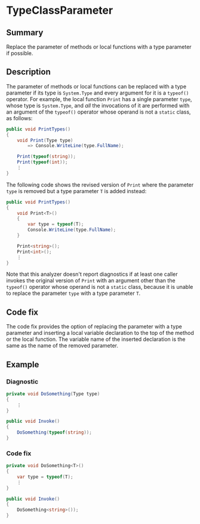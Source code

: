# TypeClassParameter

## Summary

Replace the parameter of methods or local functions with a type parameter
if possible.

## Description

The parameter of methods or local functions can be replaced with a type
parameter if its type is `System.Type` and every argument for it is a
`typeof()` operator. For example, the local function `Print` has a single
parameter `type`, whose type is `System.Type`, and *all* the invocations of it
are performed with an argument of the `typeof()` operator whose operand is
not a `static` class, as follows:

```csharp
public void PrintTypes()
{
    void Print(Type type)
        => Console.WriteLine(type.FullName);

    Print(typeof(string));
    Print(typeof(int));
    ⋮
}
```

The following code shows the revised version of `Print` where the
parameter `type` is removed but a type parameter `T` is added instead:

```csharp
public void PrintTypes()
{
    void Print<T>()
    {
        var type = typeof(T);
        Console.WriteLine(type.FullName);
    }

    Print<string>();
    Print<int>();
    ⋮
}
```

Note that this analyzer doesn't report diagnostics if at least one caller
invokes the original version of `Print` with an argument other than the
`typeof()` operator whose operand is not a `static` class, because it is
unable to replace the parameter `type` with a type parameter `T`.

## Code fix

The code fix provides the option of replacing the parameter with a type
parameter and inserting a local variable declaration to the top of the
method or the local function. The variable name of the inserted declaration
is the same as the name of the removed parameter.

## Example

### Diagnostic

```csharp
private void DoSomething(Type type)
{
    ⋮
}

public void Invoke()
{
    DoSomething(typeof(string));
}
```

### Code fix

```csharp
private void DoSomething<T>()
{
    var type = typeof(T);
    ⋮
}

public void Invoke()
{
    DoSomething<string>());
}
```
